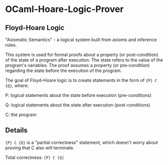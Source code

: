 # OCaml-Hoare-Logic-Prover

## Floyd-Hoare Logic
"Axiomatic Semantics" - a logical system built from axioms and inference rules.

This system is used for formal proofs about a property (or post-condition) of the state of a program after execution.
The state refers to the value of the program's variables.
The proof assumes a property (or pre-condition) regarding the state before the execution of the program.

The goal of Floyd-Hoare logic is to create statements in the form of ```{P} C {Q}```, where:

P: logical statements about the state before execution (pre-conditions)

Q: logical statements about the state after execution (post-conditions)

C: the program

## Details
```{P} C {Q}``` is a "partial correctness" statement, which doesn't worry about proving that C also will terminate.

Total correctness: ```[P] C [Q]```

